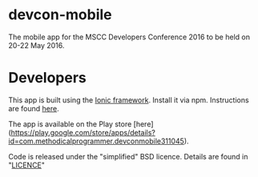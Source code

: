 # devcon-mobile
The mobile app for the MSCC Developers Conference 2016 to be held on 20-22 May 2016.

# Developers
This app is built using the [Ionic framework](http://ionicframework.com/).
Install it via npm. Instructions are found [here](http://ionicframework.com/getting-started/).

The app is available on the Play store [here] (https://play.google.com/store/apps/details?id=com.methodicalprogrammer.devconmobile311045).

Code is released under the "simplified" BSD licence. Details are found in "[LICENCE](../master/LICENCE)"
